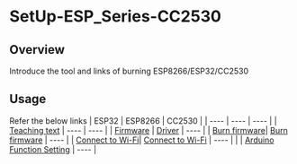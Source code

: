 # SetUp-ESP_Series-CC2530
## Overview
Introduce the tool and links of burning ESP8266/ESP32/CC2530   

## Usage
Refer the below links
|  ESP32   | ESP8266  | CC2530 |
|  ----  | ----  | ----  |
| [Teaching text](https://swf.com.tw/?p=1335)  | ---- | ----  |
| [Firmware](https://github.com/tailer954/SetUp-ESP_Series-CC2530/blob/main/ESP32/esp32-20210418-v1.15.bin) | [Driver](https://github.com/nodemcu/nodemcu-devkit) | ----  |
| [Burn firmware](https://www.espressif.com/zh-hans/support/download/other-tools)| [Burn firmware](https://github.com/nodemcu/nodemcu-flasher) | ----  |
| [Connect to Wi-Fi]()| [Connect to Wi-Fi](https://github.com/tailer954/SetUp-ESP_Series-CC2530/blob/main/ESP8266/code/ConnectToWiFi/ConnectToWiFi.ino) | ----  |
| | [Arduino Function Setting](https://randomnerdtutorials.com/how-to-install-esp8266-board-arduino-ide/) | ----  |
